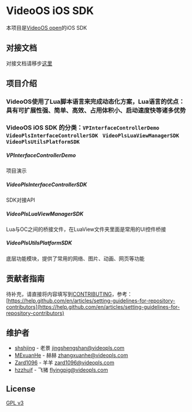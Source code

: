 # VideoOS iOS SDK
本项目是[VideoOS open](http://videojj.com/videoos-open/)的iOS SDK

## 对接文档
对接文档请移步[这里](docs/index.md)

## 项目介绍
### VideoOS使用了Lua脚本语言来完成动态化方案，Lua语言的优点：具有可扩展性强、简单、高效、占用体积小、启动速度快等诸多优势

### VideoOS iOS SDK 的分类：```VPInterfaceControllerDemo``` ```VideoPlsInterfaceControllerSDK ``` ```VideoPlsLuaViewManagerSDK ``` ```VideoPlsUtilsPlatformSDK ```

##### VPInterfaceControllerDemo
项目演示

##### VideoPlsInterfaceControllerSDK
SDK对接API 

##### VideoPlsLuaViewManagerSDK
Lua与OC之间的桥接文件，在LuaView文件夹里面是常用的UI控件桥接

##### VideoPlsUtilsPlatformSDK
底层功能模块，提供了常用的网络、图片、动画、网页等功能 

## 贡献者指南
待补充，请直接将内容填写到[CONTRIBUTING](CONTRIBUTING)，参考：[https://help.github.com/en/articles/setting-guidelines-for-repository-contributors](https://help.github.com/en/articles/setting-guidelines-for-repository-contributors)

## 维护者
* [shshjing](https://github.com/shshjing) - 老景 <jingshengshan@videopls.com>
* [MExuanHe](https://github.com/MExuanHe) - 赫赫 <zhangxuanhe@videopls.com>
* [Zard1096](https://github.com/Zard1096) - 羊羊 <zard1096@videopls.com>
* [hzzhujf](https://github.com/hzzhujf) - 飞猪 <flyingpig@videopls.com>

## License
[GPL v3](LICENSE)
